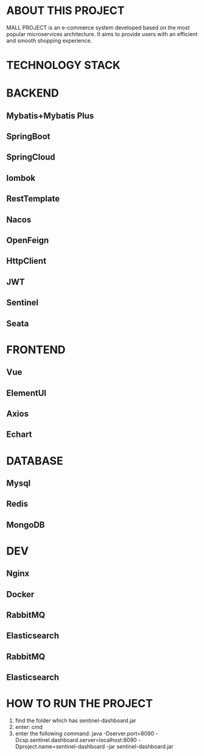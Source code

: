 # ABOUT THIS PROJECT
MALL PROJECT is an e-commerce system developed based on the most popular microservices architecture. It aims to provide users with an efficient and smooth shopping experience.

# TECHNOLOGY STACK

# BACKEND<br>

## Mybatis+Mybatis Plus<br>
## SpringBoot<br>
## SpringCloud<br>
## lombok<br>
## RestTemplate<br>
## Nacos<br>
## OpenFeign<br>
## HttpClient<br>
## JWT<br>
## Sentinel<br>
## Seata<br>

# FRONTEND<br>
## Vue<br>
## ElementUI<br>
## Axios<br>
## Echart<br>

# DATABASE<br>
## Mysql<br>
## Redis<br>
## MongoDB<br>

# DEV<br>
## Nginx<br>
## Docker<br>
## RabbitMQ<br>
## Elasticsearch<br>
## RabbitMQ<br>
## Elasticsearch<br>


# HOW TO RUN THE PROJECT<br>
1. find the folder which has sentinel-dashboard.jar
2. enter:  cmd
3. enter the following command:
    java -Dserver.port=8090 -Dcsp.sentinel.dashboard.server=localhost:8090 -Dproject.name=sentinel-dashboard -jar sentinel-dashboard.jar
